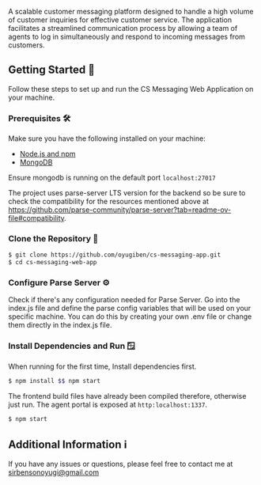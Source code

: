 A scalable customer messaging platform designed to handle a high volume of customer inquiries for effective customer service. The application facilitates a streamlined communication process by allowing a team of agents to log in simultaneously and respond to incoming messages from customers.

## Getting Started 🏁

Follow these steps to set up and run the CS Messaging Web Application on your machine.

### Prerequisites 🛠️

Make sure you have the following installed on your machine:

- [Node.js and npm](https://nodejs.org/en/download/)
- [MongoDB](https://www.mongodb.com/try/download/community)

Ensure mongodb is running on the default port `localhost:27017`

The project uses parse-server LTS version for the backend so be sure to check the compatibility for the resources mentioned above at https://github.com/parse-community/parse-server?tab=readme-ov-file#compatibility.

### Clone the Repository 📂

```bash
$ git clone https://github.com/oyugiben/cs-messaging-app.git
$ cd cs-messaging-web-app
```

### Configure Parse Server ⚙️

Check if there's any configuration needed for Parse Server. Go into the index.js file and define the parse config variables that will be used on your specific machine. You can do this by creating your own .env file or change them directly in the index.js file.

### Install Dependencies and Run 🪟

When running for the first time, Install dependencies first.

```bash
$ npm install $$ npm start
```

The frontend build files have already been compiled therefore, otherwise just run. The agent portal is exposed at `http:localhost:1337`.

```bash
$ npm start
```

## Additional Information ℹ️

If you have any issues or questions, please feel free to contact me at sirbensonoyugi@gmail.com
